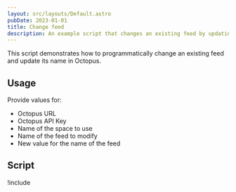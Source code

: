 ```yaml
---
layout: src/layouts/Default.astro
pubDate: 2023-01-01
title: Change feed
description: An example script that changes an existing feed by updating the feed name in Octopus using the REST API and Octopus.Client.
---
```


This script demonstrates how to programmatically change an existing feed and update its name in Octopus. 

## Usage

Provide values for:

- Octopus URL
- Octopus API Key
- Name of the space to use
- Name of the feed to modify
- New value for the name of the feed

## Script

!include <change-feed-scripts>
